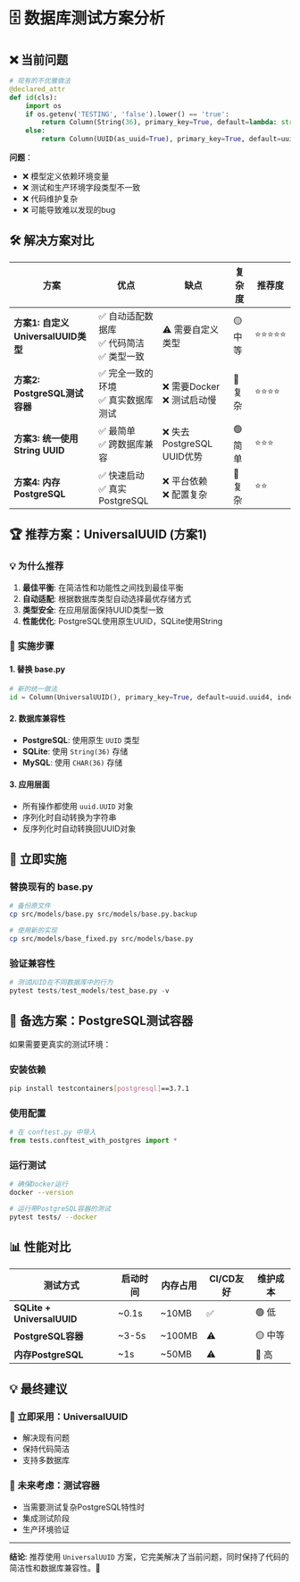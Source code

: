 # 🗄️ 数据库测试方案分析

## ❌ **当前问题**

```python
# 现有的不优雅做法
@declared_attr
def id(cls):
    import os
    if os.getenv('TESTING', 'false').lower() == 'true':
        return Column(String(36), primary_key=True, default=lambda: str(uuid.uuid4()))
    else:
        return Column(UUID(as_uuid=True), primary_key=True, default=uuid.uuid4)
```

**问题**：
- ❌ 模型定义依赖环境变量
- ❌ 测试和生产环境字段类型不一致
- ❌ 代码维护复杂
- ❌ 可能导致难以发现的bug

## 🛠️ **解决方案对比**

| 方案 | 优点 | 缺点 | 复杂度 | 推荐度 |
|------|------|------|--------|--------|
| **方案1: 自定义UniversalUUID类型** | ✅ 自动适配数据库<br/>✅ 代码简洁<br/>✅ 类型一致 | ⚠️ 需要自定义类型 | 🟡 中等 | ⭐⭐⭐⭐⭐ |
| **方案2: PostgreSQL测试容器** | ✅ 完全一致的环境<br/>✅ 真实数据库测试 | ❌ 需要Docker<br/>❌ 测试启动慢 | 🔴 复杂 | ⭐⭐⭐⭐ |
| **方案3: 统一使用String UUID** | ✅ 最简单<br/>✅ 跨数据库兼容 | ❌ 失去PostgreSQL UUID优势 | 🟢 简单 | ⭐⭐⭐ |
| **方案4: 内存PostgreSQL** | ✅ 快速启动<br/>✅ 真实PostgreSQL | ❌ 平台依赖<br/>❌ 配置复杂 | 🔴 复杂 | ⭐⭐ |

## 🏆 **推荐方案：UniversalUUID (方案1)**

### 💡 **为什么推荐**

1. **最佳平衡**: 在简洁性和功能性之间找到最佳平衡
2. **自动适配**: 根据数据库类型自动选择最优存储方式
3. **类型安全**: 在应用层面保持UUID类型一致
4. **性能优化**: PostgreSQL使用原生UUID，SQLite使用String

### 🔧 **实施步骤**

#### 1. 替换 base.py
```python
# 新的统一做法
id = Column(UniversalUUID(), primary_key=True, default=uuid.uuid4, index=True)
```

#### 2. 数据库兼容性
- **PostgreSQL**: 使用原生 `UUID` 类型
- **SQLite**: 使用 `String(36)` 存储
- **MySQL**: 使用 `CHAR(36)` 存储

#### 3. 应用层面
- 所有操作都使用 `uuid.UUID` 对象
- 序列化时自动转换为字符串
- 反序列化时自动转换回UUID对象

## 🚀 **立即实施**

### 替换现有的 base.py
```bash
# 备份原文件
cp src/models/base.py src/models/base.py.backup

# 使用新的实现
cp src/models/base_fixed.py src/models/base.py
```

### 验证兼容性
```python
# 测试UUID在不同数据库中的行为
pytest tests/test_models/test_base.py -v
```

## 🔄 **备选方案：PostgreSQL测试容器**

如果需要更真实的测试环境：

### 安装依赖
```bash
pip install testcontainers[postgresql]==3.7.1
```

### 使用配置
```python
# 在 conftest.py 中导入
from tests.conftest_with_postgres import *
```

### 运行测试
```bash
# 确保Docker运行
docker --version

# 运行带PostgreSQL容器的测试
pytest tests/ --docker
```

## 📊 **性能对比**

| 测试方式 | 启动时间 | 内存占用 | CI/CD友好 | 维护成本 |
|----------|----------|----------|-----------|----------|
| **SQLite + UniversalUUID** | ~0.1s | ~10MB | ✅ | 🟢 低 |
| **PostgreSQL容器** | ~3-5s | ~100MB | ⚠️ | 🟡 中等 |
| **内存PostgreSQL** | ~1s | ~50MB | ⚠️ | 🔴 高 |

## 💡 **最终建议**

### 🎯 **立即采用：UniversalUUID**
- 解决现有问题
- 保持代码简洁
- 支持多数据库

### 🔮 **未来考虑：测试容器**
- 当需要测试复杂PostgreSQL特性时
- 集成测试阶段
- 生产环境验证

---

**结论**: 推荐使用 `UniversalUUID` 方案，它完美解决了当前问题，同时保持了代码的简洁性和数据库兼容性。🎯 